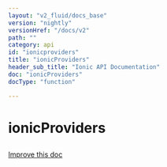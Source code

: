 ```yaml
---
layout: "v2_fluid/docs_base"
version: "nightly"
versionHref: "/docs/v2"
path: ""
category: api
id: "ionicproviders"
title: "ionicProviders"
header_sub_title: "Ionic API Documentation"
doc: "ionicProviders"
docType: "function"

---
```










<h1 class="api-title">
<a class="anchor" name="ionic-providers" href="#ionic-providers"></a>

ionicProviders






</h1>

<a class="improve-v2-docs" href="http://github.com/driftyco/ionic/edit/2.0//ionic/config/bootstrap.ts#L18">
Improve this doc
</a>







<!-- @usage tag -->


<!-- @property tags -->



<!-- instance methods on the class --><!-- related link --><!-- end content block -->


<!-- end body block -->

